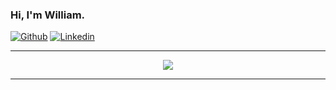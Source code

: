 ### Hi, I'm William.

[![Github](https://img.shields.io/badge/-Github-000?style=flat&logo=Github&logoColor=white)](https://github.com/williamxu7)
[![Linkedin](https://img.shields.io/badge/-LinkedIn-blue?style=flat&logo=Linkedin&logoColor=white)](https://www.linkedin.com/in/yihangxu/)

<hr>

<p align="center">
  <img src="https://github-readme-stats.vercel.app/api?username=williamxu7&show_icons=true"/>
</p>

<hr>


<!--
**williamxu7/williamxu7** is a ✨ _special_ ✨ repository because its `README.md` (this file) appears on your GitHub profile.

Here are some ideas to get you started:

- 🔭 I’m currently working on ...
- 🌱 I’m currently learning ...
- 👯 I’m looking to collaborate on ...
- 🤔 I’m looking for help with ...
- 💬 Ask me about ...
- 📫 How to reach me: ...
- 😄 Pronouns: ...
- ⚡ Fun fact: ...
-->
